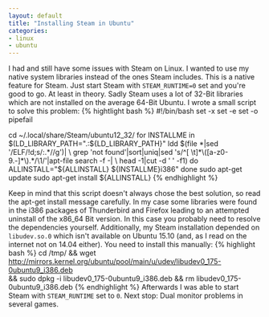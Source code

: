 ```yaml
---
layout: default
title: "Installing Steam in Ubuntu"
categories:
- linux
- ubuntu
---
```


I had and still have some issues with Steam on Linux. I wanted to use my native system libraries instead of the ones Steam includes. This is a native feature for Steam. Just start Steam with `STEAM_RUNTIME=0` set and you're good to go. At least in theory. Sadly Steam uses a lot of 32-Bit libraries which are not installed on the average 64-Bit Ubuntu.
I wrote a small script to solve this problem:
{% hightlight bash %}
#!/bin/bash
set -x
set -e
set -o pipefail

cd ~/.local/share/Steam/ubuntu12_32/
for INSTALLME in $(LD_LIBRARY_PATH=".:${LD_LIBRARY_PATH}" ldd $(file *|sed '/ELF/!d;s/:.*//g')| \
grep 'not found'|sort|uniq|sed 's/^[ \t]*\([a-z0-9.-]*\).*/\1/'|apt-file search -f -| \
head -1|cut -d ' ' -f1)
do
ALLINSTALL="${ALLINSTALL} ${INSTALLME}i386"
done
sudo apt-get update
sudo apt-get install ${ALLINSTALL}
{% endhighlight %}

Keep in mind that this script doesn't always chose the best solution, so read the apt-get install message carefully. In my case some libraries were found in the i386 packages of Thunderbird and Firefox leading to an attempted uninstall of the x86_64 Bit version. In this case you probably need to resolve the dependencies yourself.
Additionally, my Steam installation depended on `libudev.so.0` which isn't available on Ubuntu 15.10 (and, as I read on the internet not on 14.04 either). You need to install this manually:
{% highlight bash %}
cd /tmp/ && wget http://mirrors.kernel.org/ubuntu/pool/main/u/udev/libudev0_175-0ubuntu9_i386.deb \
&& sudo dpkg -i libudev0_175-0ubuntu9_i386.deb && rm libudev0_175-0ubuntu9_i386.deb
{% endhighlight %}
Afterwards I was able to start Steam with `STEAM_RUNTIME` set to `0`. Next stop: Dual monitor problems in several games.
